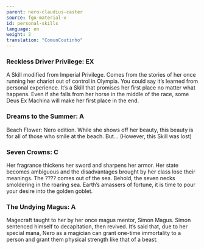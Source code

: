 ```yaml
---
parent: nero-claudius-caster
source: fgo-material-v
id: personal-skills
language: en
weight: 2
translation: "ComunCoutinho"
---
```


### Reckless Driver Privilege: EX

A Skill modified from Imperial Privilege.
Comes from the stories of her once running her chariot out of control in Olympia. You could say it’s learned from personal experience.
It’s a Skill that promises her first place no matter what happens. Even if she falls from her horse in the middle of the race, some Deus Ex Machina will make her first place in the end.

### Dreams to the Summer: A

Beach Flower: Nero edition.
While she shows off her beauty, this beauty is for all of those who smile at the beach.
But…
(However, this Skill was lost)

### Seven Crowns: C

Her fragrance thickens her sword and sharpens her armor.
Her state becomes ambiguous and the disadvantages brought by her class lose their meanings.
The ???? comes out of the sea.
Behold, the seven necks smoldering in the roaring sea.
Earth’s amassers of fortune, it is time to pour your desire into the golden goblet.

### The Undying Magus: A

Magecraft taught to her by her once magus mentor, Simon Magus.
Simon sentenced himself to decapitation, then revived.
It’s said that, due to her special mana, Nero as a magician can grant one-time immortality to a person and grant them physical strength like that of a beast.
